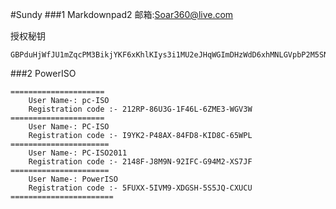 #Sundy
###1 Markdownpad2
邮箱:Soar360@live.com

授权秘钥
	
	GBPduHjWfJU1mZqcPM3BikjYKF6xKhlKIys3i1MU2eJHqWGImDHzWdD6xhMNLGVpbP2M5SN6bnxn2kSE8qHqNY5QaaRxmO3YSMHxlv2EYpjdwLcPwfeTG7kUdnhKE0vVy4RidP6Y2wZ0q74f47fzsZo45JE2hfQBFi2O9Jldjp1mW8HUpTtLA2a5/sQytXJUQl/QKO0jUQY4pa5CCx20sV1ClOTZtAGngSOJtIOFXK599sBr5aIEFyH0K7H4BoNMiiDMnxt1rD8Vb/ikJdhGMMQr0R4B+L3nWU97eaVPTRKfWGDE8/eAgKzpGwrQQoDh+nzX1xoVQ8NAuH+s4UcSeQ==

###2 PowerISO

	=====================
		User Name-: pc-ISO
		Registration code :- 212RP-86U3G-1F46L-6ZME3-WGV3W
	=====================
		User Name-: PC-ISO
		Registration code :- I9YK2-P48AX-84FD8-KID8C-65WPL
	======================
		User Name-: PC-ISO2011
		Registration code :- 2148F-J8M9N-92IFC-G94M2-XS7JF
	======================
		User Name-: PowerISO
		Registration code :- 5FUXX-5IVM9-XDGSH-5S5JQ-CXUCU
	=======================

###